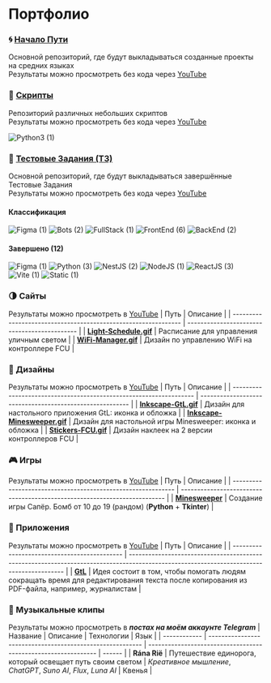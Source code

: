 # Портфолио

### :cyclone: [Начало Пути](https://github.com/MoguchiyDD/Beginning-of-Road)
Основной репозиторий, где будут выкладываться созданные проекты на средних языках \
Результаты можно просмотреть без кода через [YouTube](https://www.youtube.com/playlist?list=PLe25Qgw2EMXDVmG1R65YzSU-u8oCPgatN)

### :door: [Скрипты](https://github.com/MoguchiyDD/Box)
Репозиторий различных небольших скриптов \
Результаты можно просмотреть без кода через [YouTube](https://www.youtube.com/playlist?list=PLe25Qgw2EMXDVmG1R65YzSU-u8oCPgatN)
<div id="scripts" align="left">
  <img alt="Python3 (1)" src="https://img.shields.io/badge/Python3-1-B71C1C?style=for-the-badge" />
</div>

### :genie: [Тестовые Задания (ТЗ)](https://github.com/MoguchiyDD/TechnicalTest)
Основной репозиторий, где будут выкладываться завершённые Тестовые Задания \
Результаты можно просмотреть без кода через [YouTube](https://www.youtube.com/playlist?list=PLe25Qgw2EMXArcVUY3pRjxn2shc-hLmXT)

#### Классификация
<div id="technical-tests-types" align="left">
  <img alt="Figma (1)" src="https://img.shields.io/badge/Figma-1-B71C1C?style=for-the-badge" />
  <img alt="Bots (2)" src="https://img.shields.io/badge/Bots-2-B71C1C?style=for-the-badge" />
  <img alt="FullStack (1)" src="https://img.shields.io/badge/FullStack-1-B71C1C?style=for-the-badge" />
  <img alt="FrontEnd (6)" src="https://img.shields.io/badge/FrontEnd-6-B71C1C?style=for-the-badge" />
  <img alt="BackEnd (2)" src="https://img.shields.io/badge/BackEnd-2-B71C1C?style=for-the-badge" />
</div>

#### Завершено (12)
<div id="technical-tests-language" align="left">
  <img alt="Figma (1)" src="https://img.shields.io/badge/Figma-1-1A237E?style=for-the-badge" />
  <img alt="Python (3)" src="https://img.shields.io/badge/Python-3-1A237E?style=for-the-badge" />
  <img alt="NestJS (2)" src="https://img.shields.io/badge/NestJS-2-1A237E?style=for-the-badge" />
  <img alt="NodeJS (1)" src="https://img.shields.io/badge/NodeJS-1-1A237E?style=for-the-badge" />
  <img alt="ReactJS (3)" src="https://img.shields.io/badge/ReactJS-3-1A237E?style=for-the-badge" />
  <img alt="Vite (1)" src="https://img.shields.io/badge/Vite-1-1A237E?style=for-the-badge" />
  <img alt="Static (1)" src="https://img.shields.io/badge/Static-1-1A237E?style=for-the-badge" />
</div>

### :last_quarter_moon: Сайты
Результаты можно просмотреть в [YouTube](https://www.youtube.com/playlist?list=PLe25Qgw2EMXBSo_9ncaBndhur7ffn3yaB)
|                              Путь                              |                   Описание                   |
| -------------------------------------------------------------- | -------------------------------------------- |
| **[Light-Schedule.gif](portfolio/Light-Schedule.gif)**         | Расписание для управления уличным светом     |
| **[WiFi-Manager.gif](portfolio/WiFi-Manager.gif)**             | Дизайн по управлению WiFi на контроллере FCU |

### :art: Дизайны
Результаты можно просмотреть в [YouTube](https://www.youtube.com/playlist?list=PLe25Qgw2EMXAABMCUZQoGRr8jjR1JFllY)
|                                Путь                                |                         Описание                         |
| ------------------------------------------------------------------ | -------------------------------------------------------- |
| **[Inkscape-GtL.gif](portfolio/Inkscape-GtL.gif)**                 | Дизайн для настольного приложения GtL: иконка и обложка  |
| **[Inkscape-Minesweeper.gif](portfolio/Inkscape-Minesweeper.gif)** | Дизайн для настольной игры Minesweeper: иконка и обложка |
| **[Stickers-FCU.gif](portfolio/Stickers-FCU.gif)**                 | Дизайн наклеек на 2 версии контроллеров FCU              |

### :video_game: Игры
Результаты можно просмотреть в [YouTube](https://www.youtube.com/playlist?list=PLe25Qgw2EMXCn_hZP2_VwwIGJ1S9gQsXM)
|                             Путь                             |                                 Описание                                  |
| ------------------------------------------------------------ | ------------------------------------------------------------------------- |
| **[Minesweeper](https://github.com/MoguchiyDD/Minesweeper)** | Создание игры Сапёр. Бомб от 10 до 19 (рандом) (**Python** + **Tkinter**) |

### :izakaya_lantern: Приложения
Результаты можно просмотреть в [YouTube](https://www.youtube.com/playlist?list=PLe25Qgw2EMXBYTcNX2VrCKijeUb8nuEyd)
|                     Путь                     |                                                                 Описание                                                                 |
| -------------------------------------------- | ---------------------------------------------------------------------------------------------------------------------------------------- |
| **[GtL](https://github.com/MoguchiyDD/GtL)** | Идея состоит в том, чтобы помогать людям сокращать время для редактирования текста после копирования из PDF-файла, например, журналистам |

### :movie_camera: Музыкальные клипы
Результаты можно просмотреть в ___постах на моём аккаунте Telegram___
|   Название   |                         Описание                          |                           Технологии                           |  Язык  |
| ------------ | --------------------------------------------------------- | -------------------------------------------------------------- | ------ |
| **Rána Rië** | Путешествие единорога, который освещает путь своим светом | _Креативное мышление_, _ChatGPT_, _Suno AI_, _Flux_, _Luna AI_ | Квенья |
